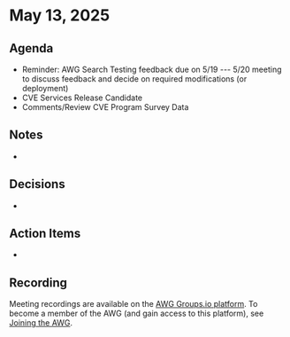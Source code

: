 # May 13, 2025

## Agenda

* Reminder: AWG Search Testing feedback due on 5/19 --- 5/20 meeting to discuss feedback and decide on required modifications (or deployment)
* CVE Services Release Candidate 
* Comments/Review CVE Program Survey Data

## Notes

*

## Decisions

*

## Action Items

*

## Recording

Meeting recordings are available on the [AWG Groups.io platform](https://cve-cwe-programs.groups.io/g/AWG/files/MeetingRecordings).
To become a member of the AWG (and gain access to this platform), see [Joining the AWG](https://github.com/CVEProject/automation-working-group?tab=readme-ov-file#joining-the-awg).

